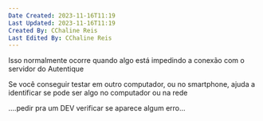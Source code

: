 ```yaml
---
Date Created: 2023-11-16T11:19
Last Updated: 2023-11-16T11:19
Created By: CChaline Reis
Last Edited By: CChaline Reis
---
```

Isso normalmente ocorre quando algo está impedindo a conexão com o servidor do Autentique

  

Se você conseguir testar em outro computador, ou no smartphone, ajuda a identificar se pode ser algo no computador ou na rede

  

….pedir pra um DEV verificar se aparece algum erro…